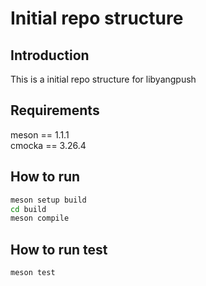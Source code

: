 # Initial repo structure

## Introduction
This is a initial repo structure for libyangpush

## Requirements
meson == 1.1.1  
cmocka == 3.26.4

## How to run
```bash
meson setup build  
cd build
meson compile
```
## How to run test
```bash
meson test
``` 